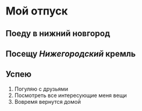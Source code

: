 # Мой отпуск

## Поеду в нижний новгород

## Посещу **_Нижегородский_ кремль**

## Успею
1. Погуляю с друзьями
2. Посмотреть все интересующие меня вещи
3. Вовремя вернутся домой